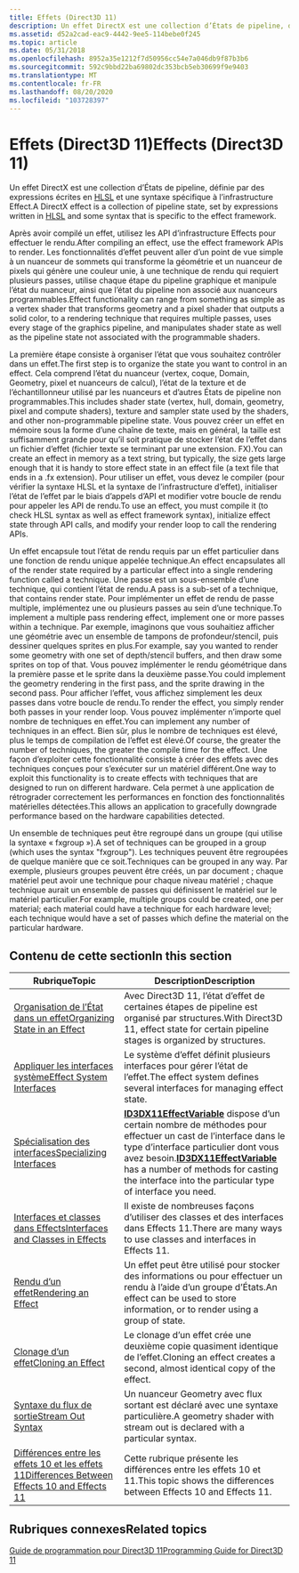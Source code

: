 ```yaml
---
title: Effets (Direct3D 11)
description: Un effet DirectX est une collection d’États de pipeline, définie par des expressions écrites en HLSL et une syntaxe spécifique à l’infrastructure Effect.
ms.assetid: d52a2cad-eac9-4442-9ee5-114bebe0f245
ms.topic: article
ms.date: 05/31/2018
ms.openlocfilehash: 8952a35e1212f7d50956cc54e7a046db9f87b3b6
ms.sourcegitcommit: 592c9bbd22ba69802dc353bcb5eb30699f9e9403
ms.translationtype: MT
ms.contentlocale: fr-FR
ms.lasthandoff: 08/20/2020
ms.locfileid: "103728397"
---
```

# <a name="effects-direct3d-11"></a><span data-ttu-id="f41d8-103">Effets (Direct3D 11)</span><span class="sxs-lookup"><span data-stu-id="f41d8-103">Effects (Direct3D 11)</span></span>

<span data-ttu-id="f41d8-104">Un effet DirectX est une collection d’États de pipeline, définie par des expressions écrites en [HLSL](/windows/desktop/direct3dhlsl/dx-graphics-hlsl-reference) et une syntaxe spécifique à l’infrastructure Effect.</span><span class="sxs-lookup"><span data-stu-id="f41d8-104">A DirectX effect is a collection of pipeline state, set by expressions written in [HLSL](/windows/desktop/direct3dhlsl/dx-graphics-hlsl-reference) and some syntax that is specific to the effect framework.</span></span>

<span data-ttu-id="f41d8-105">Après avoir compilé un effet, utilisez les API d’infrastructure Effects pour effectuer le rendu.</span><span class="sxs-lookup"><span data-stu-id="f41d8-105">After compiling an effect, use the effect framework APIs to render.</span></span> <span data-ttu-id="f41d8-106">Les fonctionnalités d’effet peuvent aller d’un point de vue simple à un nuanceur de sommets qui transforme la géométrie et un nuanceur de pixels qui génère une couleur unie, à une technique de rendu qui requiert plusieurs passes, utilise chaque étape du pipeline graphique et manipule l’état du nuanceur, ainsi que l’état du pipeline non associé aux nuanceurs programmables.</span><span class="sxs-lookup"><span data-stu-id="f41d8-106">Effect functionality can range from something as simple as a vertex shader that transforms geometry and a pixel shader that outputs a solid color, to a rendering technique that requires multiple passes, uses every stage of the graphics pipeline, and manipulates shader state as well as the pipeline state not associated with the programmable shaders.</span></span>

<span data-ttu-id="f41d8-107">La première étape consiste à organiser l’état que vous souhaitez contrôler dans un effet.</span><span class="sxs-lookup"><span data-stu-id="f41d8-107">The first step is to organize the state you want to control in an effect.</span></span> <span data-ttu-id="f41d8-108">Cela comprend l’état du nuanceur (vertex, coque, Domain, Geometry, pixel et nuanceurs de calcul), l’état de la texture et de l’échantillonneur utilisé par les nuanceurs et d’autres États de pipeline non programmables.</span><span class="sxs-lookup"><span data-stu-id="f41d8-108">This includes shader state (vertex, hull, domain, geometry, pixel and compute shaders), texture and sampler state used by the shaders, and other non-programmable pipeline state.</span></span> <span data-ttu-id="f41d8-109">Vous pouvez créer un effet en mémoire sous la forme d’une chaîne de texte, mais en général, la taille est suffisamment grande pour qu’il soit pratique de stocker l’état de l’effet dans un fichier d’effet (fichier texte se terminant par une extension. FX).</span><span class="sxs-lookup"><span data-stu-id="f41d8-109">You can create an effect in memory as a text string, but typically, the size gets large enough that it is handy to store effect state in an effect file (a text file that ends in a .fx extension).</span></span> <span data-ttu-id="f41d8-110">Pour utiliser un effet, vous devez le compiler (pour vérifier la syntaxe HLSL et la syntaxe de l’infrastructure d’effet), initialiser l’état de l’effet par le biais d’appels d’API et modifier votre boucle de rendu pour appeler les API de rendu.</span><span class="sxs-lookup"><span data-stu-id="f41d8-110">To use an effect, you must compile it (to check HLSL syntax as well as effect framework syntax), initialize effect state through API calls, and modify your render loop to call the rendering APIs.</span></span>

<span data-ttu-id="f41d8-111">Un effet encapsule tout l’état de rendu requis par un effet particulier dans une fonction de rendu unique appelée technique.</span><span class="sxs-lookup"><span data-stu-id="f41d8-111">An effect encapsulates all of the render state required by a particular effect into a single rendering function called a technique.</span></span> <span data-ttu-id="f41d8-112">Une passe est un sous-ensemble d’une technique, qui contient l’état de rendu.</span><span class="sxs-lookup"><span data-stu-id="f41d8-112">A pass is a sub-set of a technique, that contains render state.</span></span> <span data-ttu-id="f41d8-113">Pour implémenter un effet de rendu de passe multiple, implémentez une ou plusieurs passes au sein d’une technique.</span><span class="sxs-lookup"><span data-stu-id="f41d8-113">To implement a multiple pass rendering effect, implement one or more passes within a technique.</span></span> <span data-ttu-id="f41d8-114">Par exemple, imaginons que vous souhaitiez afficher une géométrie avec un ensemble de tampons de profondeur/stencil, puis dessiner quelques sprites en plus.</span><span class="sxs-lookup"><span data-stu-id="f41d8-114">For example, say you wanted to render some geometry with one set of depth/stencil buffers, and then draw some sprites on top of that.</span></span> <span data-ttu-id="f41d8-115">Vous pouvez implémenter le rendu géométrique dans la première passe et le sprite dans la deuxième passe.</span><span class="sxs-lookup"><span data-stu-id="f41d8-115">You could implement the geometry rendering in the first pass, and the sprite drawing in the second pass.</span></span> <span data-ttu-id="f41d8-116">Pour afficher l’effet, vous affichez simplement les deux passes dans votre boucle de rendu.</span><span class="sxs-lookup"><span data-stu-id="f41d8-116">To render the effect, you simply render both passes in your render loop.</span></span> <span data-ttu-id="f41d8-117">Vous pouvez implémenter n’importe quel nombre de techniques en effet.</span><span class="sxs-lookup"><span data-stu-id="f41d8-117">You can implement any number of techniques in an effect.</span></span> <span data-ttu-id="f41d8-118">Bien sûr, plus le nombre de techniques est élevé, plus le temps de compilation de l’effet est élevé.</span><span class="sxs-lookup"><span data-stu-id="f41d8-118">Of course, the greater the number of techniques, the greater the compile time for the effect.</span></span> <span data-ttu-id="f41d8-119">Une façon d’exploiter cette fonctionnalité consiste à créer des effets avec des techniques conçues pour s’exécuter sur un matériel différent.</span><span class="sxs-lookup"><span data-stu-id="f41d8-119">One way to exploit this functionality is to create effects with techniques that are designed to run on different hardware.</span></span> <span data-ttu-id="f41d8-120">Cela permet à une application de rétrograder correctement les performances en fonction des fonctionnalités matérielles détectées.</span><span class="sxs-lookup"><span data-stu-id="f41d8-120">This allows an application to gracefully downgrade performance based on the hardware capabilities detected.</span></span>

<span data-ttu-id="f41d8-121">Un ensemble de techniques peut être regroupé dans un groupe (qui utilise la syntaxe « fxgroup »).</span><span class="sxs-lookup"><span data-stu-id="f41d8-121">A set of techniques can be grouped in a group (which uses the syntax "fxgroup").</span></span> <span data-ttu-id="f41d8-122">Les techniques peuvent être regroupées de quelque manière que ce soit.</span><span class="sxs-lookup"><span data-stu-id="f41d8-122">Techniques can be grouped in any way.</span></span> <span data-ttu-id="f41d8-123">Par exemple, plusieurs groupes peuvent être créés, un par document ; chaque matériel peut avoir une technique pour chaque niveau matériel ; chaque technique aurait un ensemble de passes qui définissent le matériel sur le matériel particulier.</span><span class="sxs-lookup"><span data-stu-id="f41d8-123">For example, multiple groups could be created, one per material; each material could have a technique for each hardware level; each technique would have a set of passes which define the material on the particular hardware.</span></span>

## <a name="in-this-section"></a><span data-ttu-id="f41d8-124">Contenu de cette section</span><span class="sxs-lookup"><span data-stu-id="f41d8-124">In this section</span></span>



| <span data-ttu-id="f41d8-125">Rubrique</span><span class="sxs-lookup"><span data-stu-id="f41d8-125">Topic</span></span>                                                                                                                | <span data-ttu-id="f41d8-126">Description</span><span class="sxs-lookup"><span data-stu-id="f41d8-126">Description</span></span>                                                                                                                                                         |
|----------------------------------------------------------------------------------------------------------------------|---------------------------------------------------------------------------------------------------------------------------------------------------------------------|
| [<span data-ttu-id="f41d8-127">Organisation de l’État dans un effet</span><span class="sxs-lookup"><span data-stu-id="f41d8-127">Organizing State in an Effect</span></span>](d3d11-graphics-programming-guide-effects-organize.md)<br/>                    | <span data-ttu-id="f41d8-128">Avec Direct3D 11, l’état d’effet de certaines étapes de pipeline est organisé par structures.</span><span class="sxs-lookup"><span data-stu-id="f41d8-128">With Direct3D 11, effect state for certain pipeline stages is organized by structures.</span></span><br/>                                                                   |
| [<span data-ttu-id="f41d8-129">Appliquer les interfaces système</span><span class="sxs-lookup"><span data-stu-id="f41d8-129">Effect System Interfaces</span></span>](d3d11-graphics-programming-guide-effects-interfaces.md)<br/>                       | <span data-ttu-id="f41d8-130">Le système d’effet définit plusieurs interfaces pour gérer l’état de l’effet.</span><span class="sxs-lookup"><span data-stu-id="f41d8-130">The effect system defines several interfaces for managing effect state.</span></span><br/>                                                                                  |
| [<span data-ttu-id="f41d8-131">Spécialisation des interfaces</span><span class="sxs-lookup"><span data-stu-id="f41d8-131">Specializing Interfaces</span></span>](d3d11-graphics-reference-effect-specializing.md)<br/>                               | <span data-ttu-id="f41d8-132">[**ID3DX11EffectVariable**](id3dx11effectvariable.md) dispose d’un certain nombre de méthodes pour effectuer un cast de l’interface dans le type d’interface particulier dont vous avez besoin.</span><span class="sxs-lookup"><span data-stu-id="f41d8-132">[**ID3DX11EffectVariable**](id3dx11effectvariable.md) has a number of methods for casting the interface into the particular type of interface you need.</span></span><br/> |
| [<span data-ttu-id="f41d8-133">Interfaces et classes dans Effects</span><span class="sxs-lookup"><span data-stu-id="f41d8-133">Interfaces and Classes in Effects</span></span>](d3d11-graphics-programming-guide-effects-interfaces-and-classes.md)<br/>  | <span data-ttu-id="f41d8-134">Il existe de nombreuses façons d’utiliser des classes et des interfaces dans Effects 11.</span><span class="sxs-lookup"><span data-stu-id="f41d8-134">There are many ways to use classes and interfaces in Effects 11.</span></span><br/>                                                                                         |
| [<span data-ttu-id="f41d8-135">Rendu d’un effet</span><span class="sxs-lookup"><span data-stu-id="f41d8-135">Rendering an Effect</span></span>](d3d11-graphics-programming-guide-effects-render.md)<br/>                                | <span data-ttu-id="f41d8-136">Un effet peut être utilisé pour stocker des informations ou pour effectuer un rendu à l’aide d’un groupe d’États.</span><span class="sxs-lookup"><span data-stu-id="f41d8-136">An effect can be used to store information, or to render using a group of state.</span></span><br/>                                                                         |
| [<span data-ttu-id="f41d8-137">Clonage d’un effet</span><span class="sxs-lookup"><span data-stu-id="f41d8-137">Cloning an Effect</span></span>](d3d11-graphics-programming-guide-effects-cloning.md)<br/>                                 | <span data-ttu-id="f41d8-138">Le clonage d’un effet crée une deuxième copie quasiment identique de l’effet.</span><span class="sxs-lookup"><span data-stu-id="f41d8-138">Cloning an effect creates a second, almost identical copy of the effect.</span></span><br/>                                                                                 |
| [<span data-ttu-id="f41d8-139">Syntaxe du flux de sortie</span><span class="sxs-lookup"><span data-stu-id="f41d8-139">Stream Out Syntax</span></span>](d3d11-graphics-reference-effect-streamout.md)<br/>                                        | <span data-ttu-id="f41d8-140">Un nuanceur Geometry avec flux sortant est déclaré avec une syntaxe particulière.</span><span class="sxs-lookup"><span data-stu-id="f41d8-140">A geometry shader with stream out is declared with a particular syntax.</span></span><br/>                                                                                  |
| [<span data-ttu-id="f41d8-141">Différences entre les effets 10 et les effets 11</span><span class="sxs-lookup"><span data-stu-id="f41d8-141">Differences Between Effects 10 and Effects 11</span></span>](d3d11-graphics-programming-guide-effects-differences.md)<br/> | <span data-ttu-id="f41d8-142">Cette rubrique présente les différences entre les effets 10 et 11.</span><span class="sxs-lookup"><span data-stu-id="f41d8-142">This topic shows the differences between Effects 10 and Effects 11.</span></span><br/>                                                                                      |



 

## <a name="related-topics"></a><span data-ttu-id="f41d8-143">Rubriques connexes</span><span class="sxs-lookup"><span data-stu-id="f41d8-143">Related topics</span></span>

<dl> <dt>

[<span data-ttu-id="f41d8-144">Guide de programmation pour Direct3D 11</span><span class="sxs-lookup"><span data-stu-id="f41d8-144">Programming Guide for Direct3D 11</span></span>](dx-graphics-overviews.md)
</dt> </dl>

 

